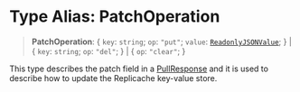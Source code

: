 # Type Alias: PatchOperation

> **PatchOperation**: \{ `key`: `string`; `op`: `"put"`; `value`: [`ReadonlyJSONValue`](ReadonlyJSONValue.md); \} \| \{ `key`: `string`; `op`: `"del"`; \} \| \{ `op`: `"clear"`; \}

This type describes the patch field in a [PullResponse](PullResponse.md) and it is used
to describe how to update the Replicache key-value store.
